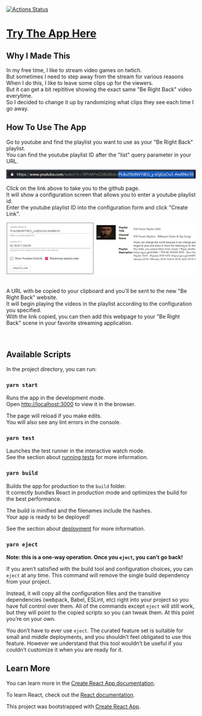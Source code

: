 [![Actions Status](https://github.com/Genide/youtube-playlist-brb/workflows/Node.js%20CI/badge.svg)](https://github.com/Genide/youtube-playlist-brb/actions)

# [Try The App Here](https://genide.github.io/youtube-playlist-brb)

## Why I Made This

In my free time, I like to stream video games on twtich. <br />
But sometimes I need to step away from the stream for various reasons <br />
When I do this, I like to leave some clips up for the viewers. <br/>
But it can get a bit repititive showing the exact same "Be Right Back" video everytime. <br />
So I decided to change it up by randomizing what clips they see each time I go away. <br />

## How To Use The App

Go to youtube and find the playlist you want to use as your "Be Right Back" playlist.<br />
You can find the youtube playlist ID after the "list" query parameter in your URL.<br/>

![Youtube List Id](pictures/YoutubeListId.png)<br />

Click on the link above to take you to the github page. <br />
It will show a configuration screen that allows you to enter a youtube playlist id. <br />
Enter the youtube playlist ID into the configuration form and click "Create Link". <br />

![Pop Music 2020](pictures/PopMusic2020.png)<br />

<br />
A URL with be copied to your clipboard and you'll be sent to the new "Be Right Back" website. <br />
It will begin playing the videos in the playlist according to the configuration you specified. <br />
With the link copied, you can then add this webpage to your "Be Right Back" scene in your favorite streaming application. <br />

<br />
<br />

## Available Scripts

In the project directory, you can run:

### `yarn start`

Runs the app in the development mode.<br />
Open [http://localhost:3000](http://localhost:3000) to view it in the browser.

The page will reload if you make edits.<br />
You will also see any lint errors in the console.

### `yarn test`

Launches the test runner in the interactive watch mode.<br />
See the section about [running tests](https://facebook.github.io/create-react-app/docs/running-tests) for more information.

### `yarn build`

Builds the app for production to the `build` folder.<br />
It correctly bundles React in production mode and optimizes the build for the best performance.

The build is minified and the filenames include the hashes.<br />
Your app is ready to be deployed!

See the section about [deployment](https://facebook.github.io/create-react-app/docs/deployment) for more information.

### `yarn eject`

**Note: this is a one-way operation. Once you `eject`, you can’t go back!**

If you aren’t satisfied with the build tool and configuration choices, you can `eject` at any time. This command will remove the single build dependency from your project.

Instead, it will copy all the configuration files and the transitive dependencies (webpack, Babel, ESLint, etc) right into your project so you have full control over them. All of the commands except `eject` will still work, but they will point to the copied scripts so you can tweak them. At this point you’re on your own.

You don’t have to ever use `eject`. The curated feature set is suitable for small and middle deployments, and you shouldn’t feel obligated to use this feature. However we understand that this tool wouldn’t be useful if you couldn’t customize it when you are ready for it.

## Learn More

You can learn more in the [Create React App documentation](https://facebook.github.io/create-react-app/docs/getting-started).

To learn React, check out the [React documentation](https://reactjs.org/).

This project was bootstrapped with [Create React App](https://github.com/facebook/create-react-app).
